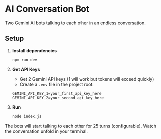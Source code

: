 # AI Conversation Bot

Two Gemini AI bots talking to each other in an endless conversation.

## Setup

1. **Install dependencies**
   ```bash
   npm run dev
   ```

2. **Get API Keys**
   - Get 2 Gemini API keys (1 will work but tokens will exceed quickly)
   - Create a `.env` file in the project root:
   ```
   GEMINI_API_KEY_1=your_first_api_key_here
   GEMINI_API_KEY_2=your_second_api_key_here
   ```

3. **Run**
   ```bash
   node index.js
   ```

The bots will start talking to each other for 25 turns (configurable). Watch the conversation unfold in your terminal.